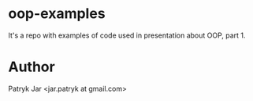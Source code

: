 # oop-examples

It's a repo with examples of code used in presentation about OOP, part 1.

# Author

Patryk Jar <jar.patryk at gmail.com>
